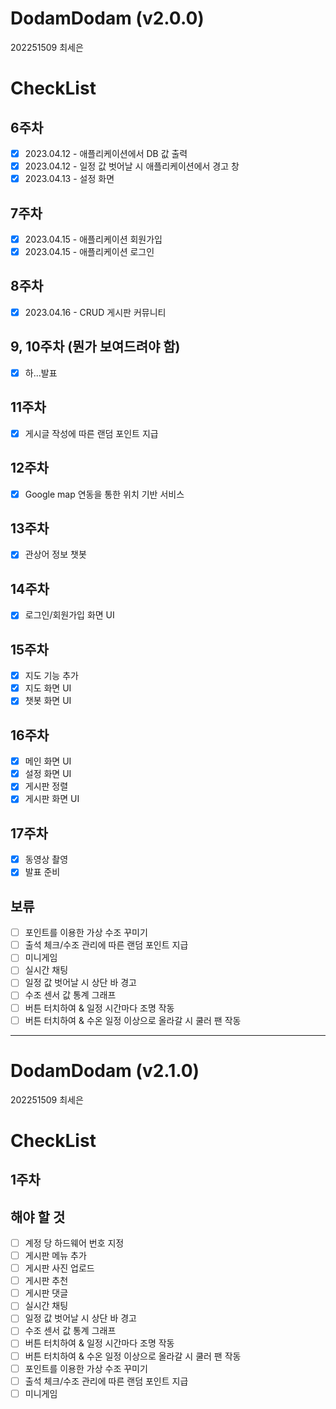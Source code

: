 # DodamDodam (v2.0.0)
202251509 최세은

# CheckList

## 6주차
- [x] 2023.04.12 - 애플리케이션에서 DB 값 출력
- [x] 2023.04.12 - 일정 값 벗어날 시 애플리케이션에서 경고 창
- [x] 2023.04.13 - 설정 화면

## 7주차
- [x] 2023.04.15 - 애플리케이션 회원가입
- [x] 2023.04.15 - 애플리케이션 로그인

## 8주차
- [x] 2023.04.16 - CRUD 게시판 커뮤니티

## 9, 10주차 (뭔가 보여드려야 함)
- [x] 하...발표

## 11주차
- [x] 게시글 작성에 따른 랜덤 포인트 지급

## 12주차
- [x] Google map 연동을 통한 위치 기반 서비스

## 13주차
- [x] 관상어 정보 챗봇

## 14주차
- [x] 로그인/회원가입 화면 UI

## 15주차
- [x] 지도 기능 추가
- [x] 지도 화면 UI
- [x] 챗봇 화면 UI

## 16주차
- [x] 메인 화면 UI
- [x] 설정 화면 UI
- [x] 게시판 정렬
- [x] 게시판 화면 UI

## 17주차
- [x] 동영상 촬영
- [x] 발표 준비

## 보류
- [ ] 포인트를 이용한 가상 수조 꾸미기
- [ ] 출석 체크/수조 관리에 따른 랜덤 포인트 지급
- [ ] 미니게임
- [ ] 실시간 채팅
- [ ] 일정 값 벗어날 시 상단 바 경고
- [ ] 수조 센서 값 통계 그래프
- [ ] 버튼 터치하여 & 일정 시간마다 조명 작동
- [ ] 버튼 터치하여 & 수온 일정 이상으로 올라갈 시 쿨러 팬 작동

---

# DodamDodam (v2.1.0)
202251509 최세은

# CheckList

## 1주차

## 해야 할 것
- [ ] 계정 당 하드웨어 번호 지정
- [ ] 게시판 메뉴 추가
- [ ] 게시판 사진 업로드
- [ ] 게시판 추천
- [ ] 게시판 댓글
- [ ] 실시간 채팅
- [ ] 일정 값 벗어날 시 상단 바 경고
- [ ] 수조 센서 값 통계 그래프
- [ ] 버튼 터치하여 & 일정 시간마다 조명 작동
- [ ] 버튼 터치하여 & 수온 일정 이상으로 올라갈 시 쿨러 팬 작동
- [ ] 포인트를 이용한 가상 수조 꾸미기
- [ ] 출석 체크/수조 관리에 따른 랜덤 포인트 지급
- [ ] 미니게임
